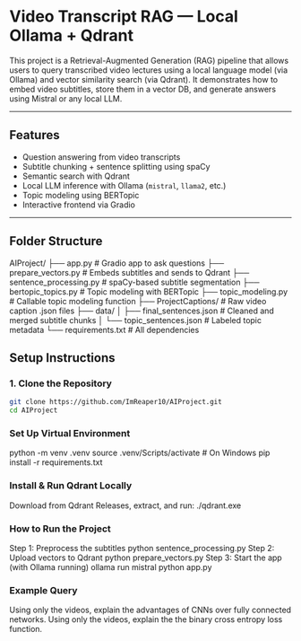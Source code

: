 # Video Transcript RAG — Local Ollama + Qdrant

This project is a Retrieval-Augmented Generation (RAG) pipeline that allows users to query transcribed video lectures using a local language model (via Ollama) and vector similarity search (via Qdrant). It demonstrates how to embed video subtitles, store them in a vector DB, and generate answers using Mistral or any local LLM.

---

##  Features

-  Question answering from video transcripts
-  Subtitle chunking + sentence splitting using spaCy
-  Semantic search with Qdrant
-  Local LLM inference with Ollama (`mistral`, `llama2`, etc.)
-  Topic modeling using BERTopic
-  Interactive frontend via Gradio

---

## Folder Structure
AIProject/
├── app.py # Gradio app to ask questions
├── prepare_vectors.py # Embeds subtitles and sends to Qdrant
├── sentence_processing.py # spaCy-based subtitle segmentation
├── bertopic_topics.py # Topic modeling with BERTopic
├── topic_modeling.py # Callable topic modeling function
├── ProjectCaptions/ # Raw video caption .json files
├── data/
│ ├── final_sentences.json # Cleaned and merged subtitle chunks
│ └── topic_sentences.json # Labeled topic metadata
└── requirements.txt # All dependencies

## Setup Instructions

### 1. Clone the Repository

```bash
git clone https://github.com/ImReaper10/AIProject.git
cd AIProject
```

### Set Up Virtual Environment
python -m venv .venv
source .venv/Scripts/activate  # On Windows
pip install -r requirements.txt

### Install & Run Qdrant Locally
Download from Qdrant Releases, extract, and run:
./qdrant.exe

### How to Run the Project
Step 1: Preprocess the subtitles
python sentence_processing.py
Step 2: Upload vectors to Qdrant
python prepare_vectors.py
Step 3: Start the app (with Ollama running)
ollama run mistral
python app.py

### Example Query
Using only the videos, explain the advantages of CNNs over fully connected networks.
Using only the videos, explain the the binary cross entropy loss function.


